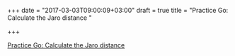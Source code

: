 +++
date = "2017-03-03T09:00:09+03:00"
draft = true
title = "Practice Go: Calculate the Jaro distance "

+++

<p><a href="https://github.com/plutov/practice-go/tree/master/jaro">Practice Go: Calculate the Jaro distance </a></p>
